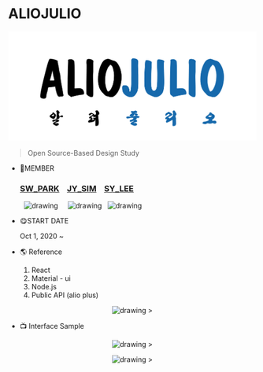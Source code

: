 # ALIOJULIO

<p align="center"> <img src="https://github.com/Jiyooung/ALIOJULIO/blob/main/client/public/image/LOGO.png" alt="drawing" width="600"/>

> Open Source-Based Design Study


- 🥰MEMBER

    ### [SW_PARK](https://github.com/Seulwoo)&nbsp;&nbsp;&nbsp;&nbsp;[JY_SIM](https://github.com/Jiyooung)&nbsp;&nbsp;&nbsp;&nbsp;[SY_LEE](https://github.com/youn16) </br>
    &nbsp;&nbsp;<img src="https://user-images.githubusercontent.com/54494532/94995958-b1458780-05dc-11eb-98d6-7ac5191925de.png" alt="drawing" width="70"/>&nbsp;&nbsp;&nbsp;&nbsp;&nbsp;<img src="https://user-images.githubusercontent.com/54494532/94995968-bc001c80-05dc-11eb-9081-b679b913eb46.png" alt="drawing" width="75"/>&nbsp;&nbsp;&nbsp;<img src="https://user-images.githubusercontent.com/54494532/94995979-ca4e3880-05dc-11eb-8681-b6e13217e6b0.png" alt="drawing" width="70"/>
    
- 😋START DATE

    Oct 1, 2020 ~
    
- 🌎 Reference
    1. React
    2. Material - ui
    3. Node.js
    4. Public API (alio plus)
<p align="center"><img src="https://user-images.githubusercontent.com/54494532/101284141-dbf0ce00-3821-11eb-8448-26fced98ed14.png" alt="drawing" width="500"/>
    >
    
- 📺 Interface Sample
<p align="center"> <img src="https://user-images.githubusercontent.com/54494532/101284184-0e9ac680-3822-11eb-8a72-ed7173c9aaa6.png" alt="drawing" width="500"/>
    >

<p align="center"> <img src="https://user-images.githubusercontent.com/54494532/101284189-135f7a80-3822-11eb-9c51-7e4ee33f0716.png" alt="drawing" width="500"/>
    >
    
